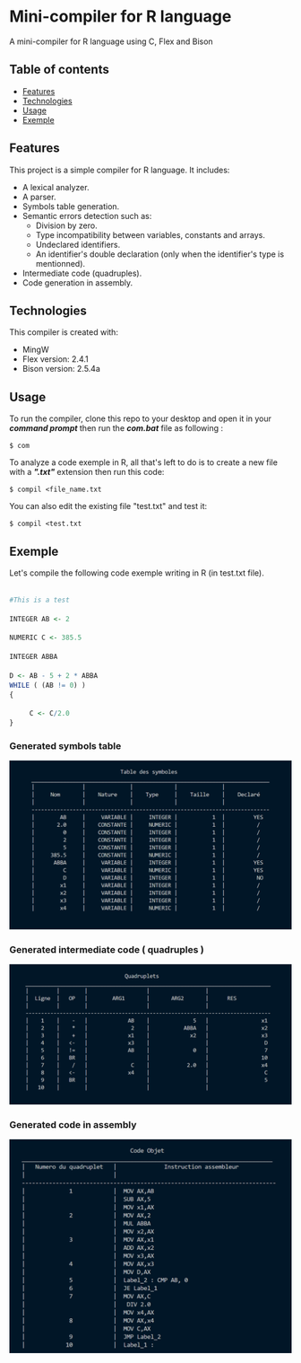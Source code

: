 # Mini-compiler for R language
 A mini-compiler for R language using C, Flex and Bison

## Table of contents
* [Features](#features)
* [Technologies](#technologies)
* [Usage](#usage)
* [Exemple](#exemple)

## Features
This project is a simple compiler for R language. It includes:
* A lexical analyzer.
* A parser.
* Symbols table generation.
* Semantic errors detection such as:
  * Division by zero.
  * Type incompatibility between variables, constants and arrays.
  * Undeclared identifiers.
  * An identifier's double declaration (only when the identifier's type is mentionned).
* Intermediate code (quadruples).
* Code generation in assembly.
	
## Technologies
This compiler is created with:
* MingW
* Flex version: 2.4.1 
* Bison version: 2.5.4a
	
## Usage 
To run the compiler, clone this repo to your desktop and open it in your ***command prompt*** then run the ***com.bat*** file as following :

```
$ com

```
To analyze a code exemple in R, all that's left to do is to create a new file with a ***".txt"*** extension then run this code:

```
$ compil <file_name.txt

```

You can also edit the existing file "test.txt" and test it:

```
$ compil <test.txt

```

## Exemple

Let's compile the following code exemple writing in R (in test.txt file). 

```R

#This is a test 

INTEGER AB <- 2

NUMERIC C <- 385.5

INTEGER ABBA

D <- AB - 5 + 2 * ABBA
WHILE ( (AB != 0) )
{
  
     C <- C/2.0
}

```

### Generated symbols table

![Symbols Table](/images/table_des_symboles.png)

### Generated intermediate code ( quadruples )

![Quadruples Table](/images/table_des_quadruplets.png)

### Generated code in assembly

![Assembly code](/images/code_objet.png)


